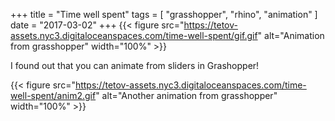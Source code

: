 +++
title = "Time well spent"
tags = [ "grasshopper", "rhino", "animation" ]
date = "2017-03-02"
+++
{{< figure src="https://tetov-assets.nyc3.digitaloceanspaces.com/time-well-spent/gif.gif" alt="Animation from grasshopper" width="100%" >}}

I found out that you can animate from sliders in Grashopper!

{{< figure src="https://tetov-assets.nyc3.digitaloceanspaces.com/time-well-spent/anim2.gif" alt="Another animation from grasshopper" width="100%" >}}
